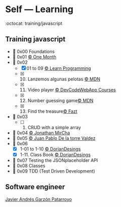 # Self ― Learning
:octocat: training/javascript

## Training javascript
* :open_file_folder: 0x00 Foundations
* :open_file_folder: 0x01 [:copyright: One Month](https://onemonth.com/users/auth/github)
* :open_file_folder: 0x02
  - [x] 01 to 09 [:copyright: Learn Programming](https://learnprogramming.online/pay.html)
  - [x] 10. Lanzemos algunas pelotas [:copyright: MDN](https://developer.mozilla.org/es/docs/Learn/JavaScript/Objects/Ejercicio_pr%C3%A1ctico_de_construcci%C3%B3n_de_objetos)
  - [x] 11. Video player [:copyright: DevCodeWebApp Courses](https://www.udemy.com/share/1023OqAEEcdF5VRno=/)
  - [x] 12. Number guessing game[:copyright: MDN](https://developer.mozilla.org/en-US/docs/Learn/JavaScript/First_steps/A_first_splash)
  - [x] 13. Find the treasure[:copyright: Fazt](https://www.youtube.com/playlist?list=PLL0TiOXBeDagaDFOwEp7Augt301SUQ48S)
* :open_file_folder: 0x03
  - [ ] 01. CRUD with a simple array
* :open_file_folder: 0x04 [:copyright: Jonathan MirCha](https://www.youtube.com/playlist?list=PLvq-jIkSeTUZ6QgYYO3MwG9EMqC-KoLXA)
* :open_file_folder: 0x05 [:copyright: Juan Pablo De la torre Valdez](https://www.udemy.com/share/101Z6UAEEcdF5VRno=/)
* :open_file_folder: 0x06
  - [x] 1-01 to 1-10 [:copyright: DorianDesings](https://github.com/DorianDesings/js2018/blob/master/Clase%2014/ejercicios.md)
  - [x] 1-11. Class Book [:copyright: DorianDesings](https://github.com/DorianDesings/js2018/blob/master/Clase%2020/scripts.js)
* :open_file_folder: 0x07 Testing the JSONplaceholder API
* :open_file_folder: 0x08 Classes
* :open_file_folder: 0x09 TDD (Test Driven Development)

## Software engineer
[Javier Andrés Garzón Patarroyo](https://www.javierandresgp.com)
